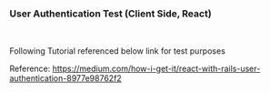 ### User Authentication Test (Client Side, React)
<br>

Following Tutorial referenced below link for test purposes

Reference: https://medium.com/how-i-get-it/react-with-rails-user-authentication-8977e98762f2
